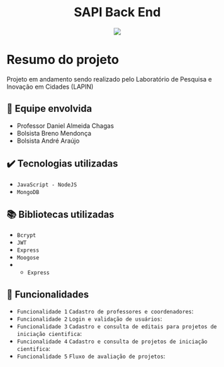 <h1 align="center">SAPI Back End</h1>
<p align="center">
<img loading="lazy" src="http://img.shields.io/static/v1?label=STATUS&message=EM%20DESENVOLVIMENTO&color=GREEN&style=for-the-badge"/>
</p>

# Resumo do projeto
Projeto em andamento sendo realizado pelo Laboratório de Pesquisa e Inovação em Cidades (LAPIN)

## 🚀 Equipe envolvida
- Professor Daniel Almeida Chagas
- Bolsista Breno Mendonça
- Bolsista André Araújo


## ✔️ Tecnologias utilizadas

- ``JavaScript - NodeJS``
- ``MongoDB``

## 📚 Bibliotecas utilizadas

- ``Bcrypt``
- ``JWT``
- ``Express``
- ``Moogose``
- - ``Express``
  
## 💾 Funcionalidades 
- `Funcionalidade 1` `Cadastro de professores e coordenadores`:
- `Funcionalidade 2` `Login e validação de usuários`:
- `Funcionalidade 3` `Cadastro e consulta de editais para projetos de iniciação cientifica`:
- `Funcionalidade 4` `Cadastro e consulta de projetos de iniciação cientifica`:
- `Funcionalidade 5` `Fluxo de avaliação de projetos`:
